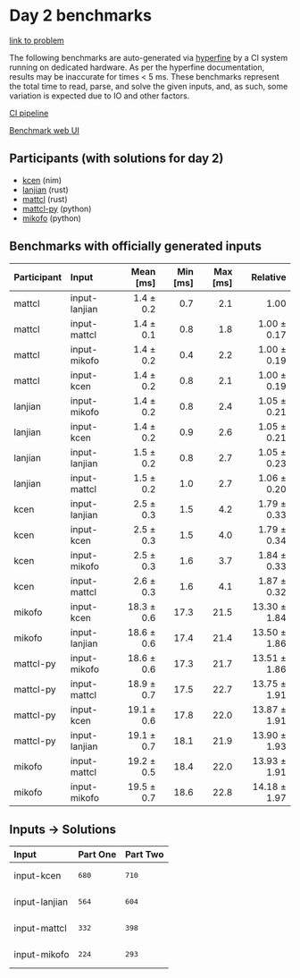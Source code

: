 # Day 2 benchmarks

[link to problem](https://adventofcode.com/2024/day/2)

The following benchmarks are auto-generated via
[hyperfine](https://github.com/sharkdp/hyperfine) by a CI system running on
dedicated hardware. As per the hyperfine documentation, results may be
inaccurate for times < 5 ms. These benchmarks represent the total time to read,
parse, and solve the given inputs, and, as such, some variation is expected due
to IO and other factors.

[CI pipeline](http://ci.papercode.net:8080/teams/main/pipelines/aoc2024)

[Benchmark web UI](https://aoc.ancalagon.black)


## Participants (with solutions for day 2)

- [kcen](https://github.com/kcen/aoc2024) (nim)
- [lanjian](https://github.com/lanjian/aoc-2024) (rust)
- [mattcl](https://github.com/mattcl/aoc2024) (rust)
- [mattcl-py](https://github.com/mattcl/aoc2024-py) (python)
- [mikofo](https://github.com/mikofo/aoc2024) (python)


## Benchmarks with officially generated inputs

| Participant | Input | Mean [ms] | Min [ms] | Max [ms] | Relative |
|:---|:---|---:|---:|---:|---:|
| mattcl | input-lanjian | 1.4 ± 0.2 | 0.7 | 2.1 | 1.00 |
| mattcl | input-mattcl | 1.4 ± 0.1 | 0.8 | 1.8 | 1.00 ± 0.17 |
| mattcl | input-mikofo | 1.4 ± 0.2 | 0.4 | 2.2 | 1.00 ± 0.19 |
| mattcl | input-kcen | 1.4 ± 0.2 | 0.8 | 2.1 | 1.00 ± 0.19 |
| lanjian | input-mikofo | 1.4 ± 0.2 | 0.8 | 2.4 | 1.05 ± 0.21 |
| lanjian | input-kcen | 1.4 ± 0.2 | 0.9 | 2.6 | 1.05 ± 0.21 |
| lanjian | input-lanjian | 1.5 ± 0.2 | 0.8 | 2.7 | 1.05 ± 0.23 |
| lanjian | input-mattcl | 1.5 ± 0.2 | 1.0 | 2.7 | 1.06 ± 0.20 |
| kcen | input-lanjian | 2.5 ± 0.3 | 1.5 | 4.2 | 1.79 ± 0.33 |
| kcen | input-kcen | 2.5 ± 0.3 | 1.5 | 4.0 | 1.79 ± 0.34 |
| kcen | input-mikofo | 2.5 ± 0.3 | 1.6 | 3.7 | 1.84 ± 0.33 |
| kcen | input-mattcl | 2.6 ± 0.3 | 1.6 | 4.1 | 1.87 ± 0.32 |
| mikofo | input-kcen | 18.3 ± 0.6 | 17.3 | 21.5 | 13.30 ± 1.84 |
| mikofo | input-lanjian | 18.6 ± 0.6 | 17.4 | 21.4 | 13.50 ± 1.86 |
| mattcl-py | input-mikofo | 18.6 ± 0.6 | 17.3 | 21.7 | 13.51 ± 1.86 |
| mattcl-py | input-mattcl | 18.9 ± 0.7 | 17.5 | 22.7 | 13.75 ± 1.91 |
| mattcl-py | input-kcen | 19.1 ± 0.6 | 17.8 | 22.0 | 13.87 ± 1.91 |
| mattcl-py | input-lanjian | 19.1 ± 0.7 | 18.1 | 21.9 | 13.90 ± 1.93 |
| mikofo | input-mattcl | 19.2 ± 0.5 | 18.4 | 22.0 | 13.93 ± 1.91 |
| mikofo | input-mikofo | 19.5 ± 0.7 | 18.6 | 22.8 | 14.18 ± 1.97 |


## Inputs -> Solutions

| Input | Part One | Part Two |
|:---|:---|:---|
|input-kcen|<pre>680</pre>|<pre>710</pre>|
|input-lanjian|<pre>564</pre>|<pre>604</pre>|
|input-mattcl|<pre>332</pre>|<pre>398</pre>|
|input-mikofo|<pre>224</pre>|<pre>293</pre>|